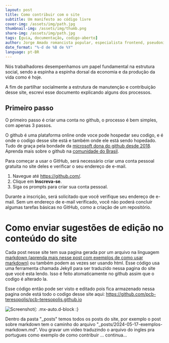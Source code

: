 ```yaml
---
layout: post
title: Como contribuir com o site
subtitle: Um manifesto ao código livre
cover-img: /assets/img/path.jpg
thumbnail-img: /assets/img/thumb.png
share-img: /assets/img/path.jpg
tags: [guia, documentação, codigo-aberto]
author: Jorge Amado romancista popular, especialista frontend, pseudonimo e proletario
date_format: "%-d de %B de %Y"
language: pt-BR
---
```


Nós trabalhadores desempenhamos um papel fundamental na estrutura social, sendo a espinha a espinha dorsal da economia e da produção da vida como é hoje.

A fim de partilhar socialmente a estrutura de manutenção e contribuição desse site, escrevi esse documento explicando alguns dos processos.

## Primeiro passo

O primeiro passo é criar uma conta no github, o processo é bem simples, com apenas 3 passos.

O github é uma plataforma online onde voce pode hospedar seu codigo, e é onde o codigo desse site está e também onde ele está sendo hopedado. Tudo de graça pela bondade da [microsoft dona do github desde 2018](https://g1.globo.com/economia/tecnologia/noticia/microsoft-compra-github-por-us-75-bilhoes.ghtml). Aprenda mais sobre o github na [comunidade do Brasil](https://github.com/github/brasil).

Para começar a usar o GitHub, será necessário criar uma conta pessoal gratuita no site deles e verificar o seu endereço de e-mail.

<ol>
  <li>Navegue até <a href="https://github.com/">https://github.com/</a>.</li>
  <li>Clique em <strong>Inscreva-se</strong>.</li>
  <li>Siga os prompts para criar sua conta pessoal.</li>
</ol>
Durante a inscrição, será solicitado que você verifique seu endereço de e-mail. Sem um endereço de e-mail verificado, você não poderá concluir algumas tarefas básicas no GitHub, como a criação de um repositório.

# Como enviar sugestões de edição no conteúdo do site

Cada post nesse site tem sua pagina gerada por um arquivo na linguagem [markdown (aprenda mais nesse post com exemplos de como usar markdown)](https://pcb-teresopolis.github.io/2024-05-17-exemplos-markdown/) ou também podem as vezes ser usando html.
Esse código usa uma ferramenta chamada Jekyll para ser traduzido nessa pagina do site que você esta lendo. Isso é feito atomaticamente no github assim que o codigo é alterado la.

Esse código então pode ser visto e editado pois fica armazenado nessa pagina onde está todo o codigo desse site aqui: https://github.com/pcb-teresopolis/pcb-teresopolis.github.io 

![Screenshot](https://beautifuljekyll.com/assets/img/github-porject-folder.png){: .mx-auto.d-block :}

Dentro da pasta "_posts" temos todos os posts do site, por exemplo o post sobre markdown tem o caminho do arquivo "_posts/2024-05-17-exemplos-markdown.md". Vou gravar um video traduzindo o arquivo do ingles pra portugues como exemplo de como contribuir ... continua...